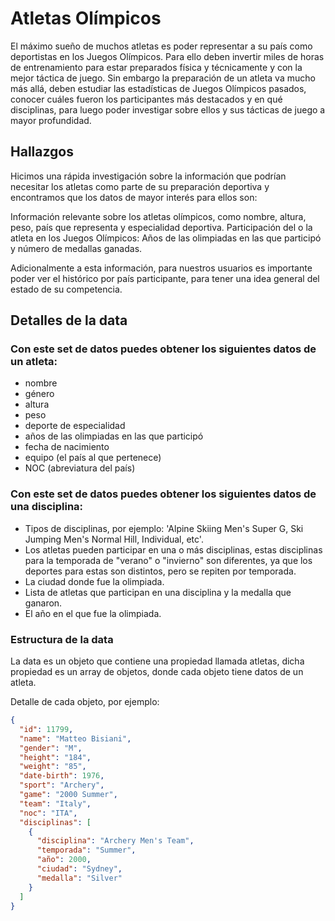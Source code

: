 # Atletas Olímpicos

El máximo sueño de muchos atletas es poder representar a su país como deportistas en los Juegos Olímpicos. Para ello deben invertir miles de horas de entrenamiento para estar preparados física y técnicamente y con la mejor táctica de juego. Sin embargo la preparación de un atleta va mucho más allá, deben estudiar las estadísticas de Juegos Olímpicos pasados, conocer cuáles fueron los participantes más destacados y en qué disciplinas, para luego poder investigar sobre ellos y sus tácticas de juego a mayor profundidad.

## Hallazgos

Hicimos una rápida investigación sobre la información que podrían necesitar los atletas como parte de su preparación deportiva y encontramos que los datos de mayor interés para ellos son:

Información relevante sobre los atletas olímpicos, como nombre, altura, peso, país que representa y especialidad deportiva.
Participación del o la atleta en los Juegos Olímpicos: Años de las olimpiadas en las que participó y número de medallas ganadas.

Adicionalmente a esta información, para nuestros usuarios es importante poder ver el histórico por país participante, para tener una idea general del estado de su competencia.

## Detalles de la data

### Con este set de datos puedes obtener los siguientes datos de un atleta:

- nombre
- género
- altura
- peso
- deporte de especialidad
- años de las olimpiadas en las que participó
- fecha de nacimiento
- equipo (el país al que pertenece)
- NOC (abreviatura del país)

### Con este set de datos puedes obtener los siguientes datos de una disciplina:

- Tipos de disciplinas, por ejemplo: 'Alpine Skiing Men's Super G, Ski Jumping Men's Normal Hill, Individual, etc'.
- Los atletas pueden participar en una o más disciplinas, estas disciplinas para la temporada de "verano" o "invierno" son diferentes, ya que los deportes para estas son distintos, pero se repiten por temporada.
- La ciudad donde fue la olimpiada.
- Lista de atletas que participan en una disciplina y la medalla que ganaron.
- El año en el que fue la olimpiada.

### Estructura de la data

La data es un objeto que contiene una propiedad llamada atletas, dicha
propiedad es un array de objetos, donde cada objeto tiene datos de un atleta.

Detalle de cada objeto, por ejemplo:

```json
{
  "id": 11799,
  "name": "Matteo Bisiani",
  "gender": "M",
  "height": "184",
  "weight": "85",
  "date-birth": 1976,
  "sport": "Archery",
  "game": "2000 Summer",
  "team": "Italy",
  "noc": "ITA",
  "disciplinas": [
    {
      "disciplina": "Archery Men's Team",
      "temporada": "Summer",
      "año": 2000,
      "ciudad": "Sydney",
      "medalla": "Silver"
    }
  ]
}


```